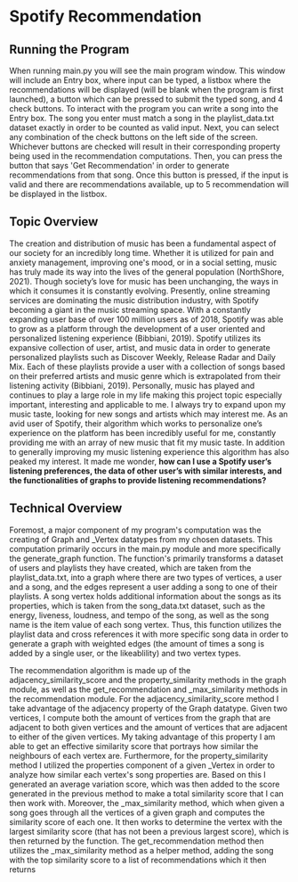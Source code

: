 # Spotify Recommendation

## Running the Program
When running main.py you will see the main program window. This window will include an Entry box, where input can be typed, a listbox where the recommendations will be displayed (will be blank when the program is first launched), a button which can be pressed to submit the typed song, and 4 check buttons. To interact with the program you can write a song into the Entry box. The song you enter must match a song in the playlist\_data.txt dataset exactly in order to be counted as valid input. Next, you can select any combination of the check buttons on the left side of the screen. Whichever buttons are checked will result in their corresponding property being used in the recommendation computations. Then, you can press the button that says 'Get Recommendation' in order to generate recommendations from that song. Once this button is pressed, if the input is valid and there are recommendations available, up to 5 recommendation will be displayed in the listbox. 

## Topic Overview
The creation and distribution of music has been a fundamental aspect of our society for an incredibly long time. Whether it is utilized for pain and anxiety management, improving one's mood, or in a social setting, music has truly made its way into the lives of the general population (NorthShore, 2021). Though society’s love for music has been unchanging, the ways in which it consumes it is constantly evolving. Presently, online streaming services are dominating the music distribution industry, with Spotify becoming a giant in the music streaming space. With a constantly expanding user base of over 100 million users as of 2018, Spotify was able to grow as a platform through the development of a user oriented and personalized listening experience (Bibbiani, 2019). Spotify utilizes its expansive collection of user, artist, and music data in order to generate personalized playlists such as Discover Weekly, Release Radar and Daily Mix. Each of these playlists provide a user with a collection of songs based on their preferred artists and music genre which is extrapolated from their listening activity (Bibbiani, 2019). Personally, music has played and continues to play a large role in my life making this project topic especially important, interesting and applicable to me. I always try to expand upon my music taste, looking for new songs and artists which may interest me. As an avid user of Spotify, their algorithm which works to personalize one’s experience on the platform has been incredibly useful for me, constantly providing me with an array of new music that fit my music taste. In addition to generally improving my music listening experience this algorithm has also peaked my interest. It made me wonder, **how can I use a Spotify user’s listening preferences, the data of other user’s with similar interests, and the functionalities of graphs to provide listening recommendations?**

## Technical Overview
Foremost, a major component of my program's computation was the creating of Graph and \_Vertex datatypes from my chosen datasets. This computation primarily occurs in the main.py module and more specifically the generate\_graph function. The function's primarily transforms a dataset of users and playlists they have created, which are taken from the playlist\_data.txt, into a graph where there are two types of vertices, a user and a song, and the edges represent a user adding a song to one of their playlists. A song vertex holds additional information about the songs as its properties, which is taken from the song\_data.txt dataset, such as the energy, liveness, loudness, and tempo of the song, as well as the song name is the item value of each song vertex. Thus, this function utilizes the playlist data and cross references it with more specific song data in order to generate a graph with weighted edges (the amount of times a song is added by a single user, or the likeablility) and two vertex types. 

The recommendation algorithm is made up of the adjacency_similarity\_score and the property\_similarity methods in the graph module, as well as the get\_recommendation and \_max\_similarity methods in the recommendation module. For the adjacency\_similarity\_score method I take advantage of the adjacency property of the Graph datatype. Given two vertices, I compute both the amount of vertices from the graph that are adjacent to both given vertices and the amount of vertices that are adjacent to either of the given vertices. My taking advantage of this property I am able to get an effective similarity score that portrays how similar the neighbours of each vertex are. Furthermore, for the property\_similarity method I utilized the properties component of a given \_Vertex in order to analyze how similar each vertex's song properties are. Based on this I generated an average variation score, which was then added to the score generated in the previous method to make a total similarity score that I can then work with. Moreover, the \_max\_similarity method, which when given a song goes through all the vertices of a given graph and computes the similarity score of each one. It then works to determine the vertex with the largest similarity score (that has not been a previous largest score), which is then returned by the function. The get\_recommendation method then utilizes the \_max\_similarity method as a helper method, adding the song with the top similarity score to a list of recommendations which it then returns
